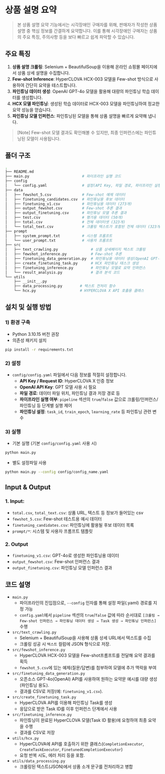 # 상품 설명 요약
> 본 상품 설명 요약 기능에서는 시각장애인 구매자를 위해, 판매자가 작성한 상품 설명 중 핵심 정보를 간결하게 요약합니다.
> 이를 통해 시각장애인 구매자는 상품의 주요 특징, 주의사항 등을 보다 빠르고 쉽게 파악할 수 있습니다.


## 주요 특징
1. **상품 설명 크롤링**: Selenium + BeautifulSoup을 이용해 온라인 쇼핑몰 페이지에서 상품 상세 설명을 수집합니다.
1. **Few-shot Inference**: HyperCLOVA HCX-003 모델을 Few-shot 방식으로 사용하여 간단히 요약을 테스트합니다.
1. **파인튜닝 데이터 생성**: OpenAI GPT-4o 모델을 활용해 대량의 파인튜닝 학습 데이터를 생성합니다.
2. **HCX 모델 파인튜닝**: 생성된 학습 데이터로 HCX-003 모델을 파인튜닝하여 정교한 요약 성능을 얻습니다.
3. **파인튜닝 모델 인퍼런스**: 파인튜닝된 모델을 통해 상품 설명을 빠르게 요약해 냅니다.

> [Note] Few-shot 모델 결과도 확인해볼 수 있지만, 최종 인퍼런스에는 파인튜닝된 모델이 사용됩니다.


## 폴더 구조
```bash
.
├── README.md
├── main.py                        # 파이프라인 실행 코드
├── config
│   └── config.yaml                # 설정(API Key, 파일 경로, 파이프라인 실행 여부 등)
├── data
│   ├── fewshot_5.csv              # Few-shot 예제 데이터
│   ├── finetuning_candidates.csv  # 파인튜닝용 후보 데이터
│   ├── finetuning_v1.csv          # 파인튜닝용 데이터 (273개)
│   ├── output_fewshot.csv         # Few-shot 추론 결과
│   ├── output_finetuning.csv      # 파인튜닝 모델 추론 결과
│   ├── test.csv                   # 평가용 데이터 (50개)
│   ├── total.csv                  # 전체 데이터셋 (323개)
│   └── total_text.csv             # 크롤링 텍스트가 포함된 전체 데이터 (323개)
├── prompt
│   ├── system_prompt.txt          # 시스템 프롬프트
│   └── user_prompt.txt            # 사용자 프롬프트
├── src
│   ├── text_crawling.py               # 상품 상세페이지 텍스트 크롤링
│   ├── fewshot_inference.py           # Few-shot 추론
│   ├── finetuning_data_generation.py  # 파인튜닝용 데이터 생성(OpenAI GPT-4o 모델)
│   ├── create_finetuning_task.py      # HCX 파인튜닝 태스크 생성
│   ├── finetuning_inference.py        # 파인튜닝 모델로 요약 인퍼런스
│   └── result_analysis.py             # 결과 분석 코드
└── utils
    ├── __init__.py
    ├── data_processing.py        # 텍스트 전처리 함수
    └── hcx.py                    # HYPERCLOVA X API 호출용 클래스
```


## 설치 및 실행 방법
### 1) 환경 구축
- Python 3.10.15 버전 권장
- 의존성 패키지 설치
```bash
pip install -r requirements.txt
```

### 2) 설정
- `config/config.yaml` 파일에서 다음 정보를 적절히 설정합니다.
    - **API Key / Request ID**: HyperCLOVA X 인증 정보
    - **OpenAI API Key**: GPT 모델 사용 시 필요
    - **파일 경로**: 데이터 파일 위치, 파인튜닝 결과 저장 경로 등
    - **파이프라인 실행 여부**: `pipeline` 섹션의 `true`/`false` 값으로 크롤링/인퍼런스/파인튜닝 등 단계별 실행 제어
    - **파인튜닝 설정**: `task_id`, `train_epoch`, `learning_rate` 등 파인튜닝 관련 변수

### 3) 실행
- 기본 실행 (기본 `config/config.yaml` 사용 시)
```bash
python main.py
```
- 별도 설정파일 사용
```bash
python main.py --config config/config_name.yaml
```


## Input & Output
### 1. Input:
- `total.csv`, `total_text.csv`: 상품 URL, 텍스트 등 정보가 들어있는 csv
- `fewshot_5.csv`: Few-shot 테스트용 예시 데이터
- `finetuning_candidates.csv`: 파인튜닝에 활용될 후보 데이터 목록
- `prompt/*`: 시스템 및 사용자 프롬프트 템플릿

### 2. Output
- `finetuning_v1.csv`: GPT-4o로 생성한 파인튜닝용 데이터
- `output_fewshot.csv`: Few-shot 인퍼런스 결과
- `output_finetuning.csv`: 파인튜닝 모델 인퍼런스 결과




## 코드 설명
- `main.py`
    - 파이프라인의 진입점으로, `--config` 인자를 통해 설정 파일(.yaml) 경로를 지정 가능
    - `config.yaml`에서 `pipeline` 섹션의 `true`/`false` 값에 따라 순서대로 `[크롤링 → Few-shot 인퍼런스 → 파인튜닝 데이터 생성 → Task 생성 → 파인튜닝 인퍼런스]` 수행
- `src/text_crawling.py`
    - Selenium + BeautifulSoup을 사용해 상품 상세 URL에서 텍스트를 수집
    - 크롤링 성공 시 `텍스트` 컬럼에 JSON 형식으로 저장.
- `src/fewshot_inference.py`
    - HyperCLOVA HCX-003 모델을 Few-shot프롬프트를 전달해 요약 결과를 획득
    - `fewshot_5.csv`에 있는 예제(질문/답변)를 첨부하여 모델에 추가 맥락을 부여
- `src/finetuning_data_generation.py`
    - 오픈소스 GPT-4o(OpenAI) API를 사용하여 원하는 요약문 예시를 대량 생성(파인튜닝 용도).
    - 결과를 CSV로 저장(예: `finetuning_v1.csv`).
- `src/create_finetuning_task.py`
    - HyperCLOVA API를 이용해 파인튜닝 Task를 생성
    - 응답으로 받은 Task ID를 이후 인퍼런스 단계에서 사용
- `src/finetuning_inference.py`
    - 파인튜닝이 완료된 HyperCLOVA 모델(Task ID 활용)에 요청하여 최종 요약을 수행
    - 결과를 CSV로 저장
- `utils/hcx.py`
    - HyperCLOVA에 API를 호출하기 위한 클래스(`CompletionExecutor`, `CreateTaskExecutor`, `FinetunedCompletionExecutor`)
    - 요청 반복 시도, 에러 처리 등을 포함.
- `utils/data_processing.py`
    - 크롤링된 텍스트(JSON)에서 상품 소개 문구를 전처리하고 병합
